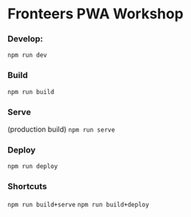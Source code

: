 # Fronteers PWA Workshop

### Develop:

`npm run dev`

### Build

`npm run build`

### Serve

(production build)
`npm run serve`

### Deploy

`npm run deploy`

### Shortcuts

`npm run build+serve`
`npm run build+deploy`
